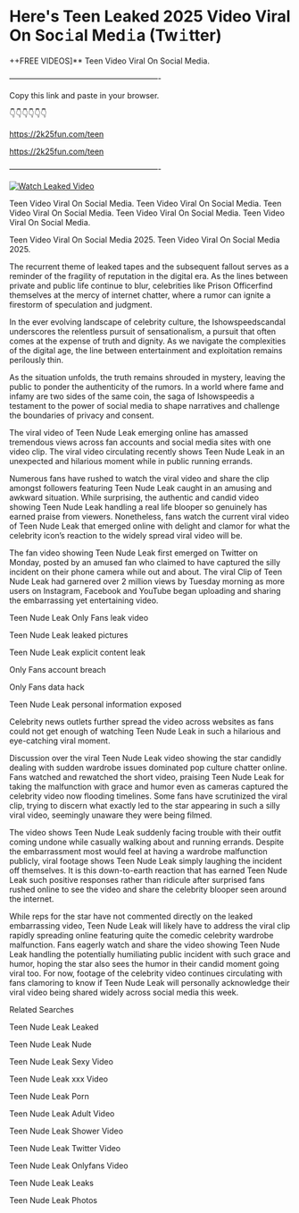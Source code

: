 # Here's Teen Leaked 2025 Video Viral On Soc𝚒al Med𝚒a (Tw𝚒tter)

++FREE VIDEOS]** Teen Video Viral On Social Media.

———————————————————-

Copy this link and paste in your browser.

👇👇👇👇👇👇

https://2k25fun.com/teen

https://2k25fun.com/teen

———————————————————-

[![Watch Leaked Video](https://miro.medium.com/v2/resize:fit:828/format:webp/1*cilzJN44JGOrTw9NJCrNHA.gif "Watch Leaked Video")](https://2k25fun.com/teen)

Teen Video Viral On Social Media. Teen Video Viral On Social Media. Teen Video Viral On Social Media. Teen Video Viral On Social Media. Teen Video Viral On Social Media.

Teen Video Viral On Social Media 2025. Teen Video Viral On Social Media 2025.

The recurrent theme of leaked tapes and the subsequent fallout serves as a reminder of the fragility of reputation in the digital era. As the lines between private and public life continue to blur, celebrities like Prison Officerfind themselves at the mercy of internet chatter, where a rumor can ignite a firestorm of speculation and judgment.

In the ever evolving landscape of celebrity culture, the Ishowspeedscandal underscores the relentless pursuit of sensationalism, a pursuit that often comes at the expense of truth and dignity. As we navigate the complexities of the digital age, the line between entertainment and exploitation remains perilously thin.

As the situation unfolds, the truth remains shrouded in mystery, leaving the public to ponder the authenticity of the rumors. In a world where fame and infamy are two sides of the same coin, the saga of Ishowspeedis a testament to the power of social media to shape narratives and challenge the boundaries of privacy and consent.

The viral video of Teen Nude Leak emerging online has amassed tremendous views across fan accounts and social media sites with one video clip. The viral video circulating recently shows Teen Nude Leak in an unexpected and hilarious moment while in public running errands.

Numerous fans have rushed to watch the viral video and share the clip amongst followers featuring Teen Nude Leak caught in an amusing and awkward situation. While surprising, the authentic and candid video showing Teen Nude Leak handling a real life blooper so genuinely has earned praise from viewers. Nonetheless, fans watch the current viral video of Teen Nude Leak that emerged online with delight and clamor for what the celebrity icon’s reaction to the widely spread viral video will be.

The fan video showing Teen Nude Leak first emerged on Twitter on Monday, posted by an amused fan who claimed to have captured the silly incident on their phone camera while out and about. The viral Clip of Teen Nude Leak had garnered over 2 million views by Tuesday morning as more users on Instagram, Facebook and YouTube began uploading and sharing the embarrassing yet entertaining video.

Teen Nude Leak Only Fans leak video

Teen Nude Leak leaked pictures

Teen Nude Leak explicit content leak

Only Fans account breach

Only Fans data hack

Teen Nude Leak personal information exposed

Celebrity news outlets further spread the video across websites as fans could not get enough of watching Teen Nude Leak in such a hilarious and eye-catching viral moment.

Discussion over the viral Teen Nude Leak video showing the star candidly dealing with sudden wardrobe issues dominated pop culture chatter online. Fans watched and rewatched the short video, praising Teen Nude Leak for taking the malfunction with grace and humor even as cameras captured the celebrity video now flooding timelines. Some fans have scrutinized the viral clip, trying to discern what exactly led to the star appearing in such a silly viral video, seemingly unaware they were being filmed.

The video shows Teen Nude Leak suddenly facing trouble with their outfit coming undone while casually walking about and running errands. Despite the embarrassment most would feel at having a wardrobe malfunction publicly, viral footage shows Teen Nude Leak simply laughing the incident off themselves. It is this down-to-earth reaction that has earned Teen Nude Leak such positive responses rather than ridicule after surprised fans rushed online to see the video and share the celebrity blooper seen around the internet.

While reps for the star have not commented directly on the leaked embarrassing video, Teen Nude Leak will likely have to address the viral clip rapidly spreading online featuring quite the comedic celebrity wardrobe malfunction. Fans eagerly watch and share the video showing Teen Nude Leak handling the potentially humiliating public incident with such grace and humor, hoping the star also sees the humor in their candid moment going viral too. For now, footage of the celebrity video continues circulating with fans clamoring to know if Teen Nude Leak will personally acknowledge their viral video being shared widely across social media this week.

Related Searches

Teen Nude Leak Leaked

Teen Nude Leak Nude

Teen Nude Leak Sexy Video

Teen Nude Leak xxx Video

Teen Nude Leak Porn

Teen Nude Leak Adult Video

Teen Nude Leak Shower Video

Teen Nude Leak Twitter Video

Teen Nude Leak Onlyfans Video

Teen Nude Leak Leaks

Teen Nude Leak Photos